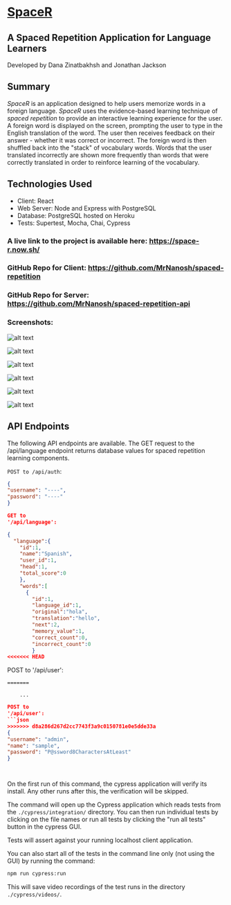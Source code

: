 # <ins>SpaceR

## A Spaced Repetition Application for Language Learners

Developed by Dana Zinatbakhsh and Jonathan Jackson

## Summary

<i>SpaceR</i> is an application designed to help users memorize words in a foreign language. <i>SpaceR</i> uses the evidence-based learning technique of <i>spaced repetition</i> to provide an interactive learning experience for the user. A foreign word is displayed on the screen, prompting the user to type in the English translation of the word. The user then receives feedback on their answer - whether it was correct or incorrect. The foreign word is then shuffled back into the "stack" of vocabulary words. Words that the user translated incorrectly are shown more frequently than words that were correctly translated in order to reinforce learning of the vocabulary.

## Technologies Used

- Client: React
- Web Server: Node and Express with PostgreSQL
- Database: PostgreSQL hosted on Heroku
- Tests: Supertest, Mocha, Chai, Cypress

### A live link to the project is available here: https://space-r.now.sh/

### GitHub Repo for Client: https://github.com/MrNanosh/spaced-repetition

### GitHub Repo for Server: https://github.com/MrNanosh/spaced-repetition-api

### Screenshots:

![alt text](./public/SpaceR_screenshots/homepage_view.png 'SpaceR_homepage')

![alt text](./public/SpaceR_screenshots/full_on_view.png "SpaceR_main")

![alt text](./public/SpaceR_screenshots/translate_view.png "SpaceR_translate")

![alt text](./public/SpaceR_screenshots/login_view.png "SpaceR_login")

![alt text](./public/SpaceR_screenshots/mobile_view_0.png "SpaceR_mobile1")

![alt text](./public/SpaceR_screenshots/mobile_view_1.png "SpaceR_mobile2")


## API Endpoints

The following API endpoints are available. The GET request to the /api/language endpoint returns database values for spaced repetition learning components.

`POST to /api/auth`:

```json
{
"username": "----",
"password": "----"
}

GET to
'/api/language':

{
  "language":{
    "id":1,
    "name":"Spanish",
    "user_id":1,
    "head":1,
    "total_score":0
    },
    "words":[
      {
        "id":1,
        "language_id":1,
        "original":"hola",
        "translation":"hello",
        "next":2,
        "memory_value":1,
        "correct_count":0,
        "incorrect_count":0
        }
<<<<<<< HEAD
```

POST to
'/api/user':

```
=======
```        
        ...
```json
POST to
'/api/user':
```json
>>>>>>> d8a286d267d2cc7743f3a9c0150781e0e5dde33a
{
"username": "admin",
"name": "sample",
"password": "P@ssword8CharactersAtLeast"
}




```

On the first run of this command, the cypress application will verify its install. Any other runs after this, the verification will be skipped.

The command will open up the Cypress application which reads tests from the `./cypress/integration/` directory. You can then run individual tests by clicking on the file names or run all tests by clicking the "run all tests" button in the cypress GUI.

Tests will assert against your running localhost client application.

You can also start all of the tests in the command line only (not using the GUI) by running the command:

```bash
npm run cypress:run
```

This will save video recordings of the test runs in the directory `./cypress/videos/`.
